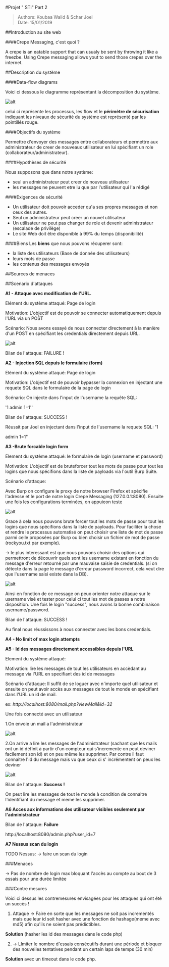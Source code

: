 #Projet " STI" Part 2

>Authors: Koubaa Walid & Schar Joel 	
>Date: 15/01/2019

##Introduction au site web

####Crepe Messaging, c'est quoi ?

A crepe is an eatable support that can usualy be sent by throwing it like a freezbe. Using Crepe messaging allows yout to send those crepes over the internet.

##Description du système

####Data-flow diagrams 

Voici ci dessous le diagramme représentant la décomposition du système.

![alt](img/diagflow.png)

celui ci représente les processus, les flow et le **périmètre de sécurisation** indiquant les niveaux de sécurité du système est représenté par les pointillés rouge.

####Objectifs du système

Permettre d'envoyer des messages entre collaborateurs et permettre aux administrateur de creer de nouveaux utilisateur en lui spécifiant un role (collaborateur/administrateur).

####Hypothèses de sécurité

Nous supposons que dans notre système:

- seul un administrateur peut creer de nouveau utilisateur
- les messages ne peuvent etre lu que par l'utilisateur qui l'a rédigé

####Exigences de sécurité

- Un utilisateur doit pouvoir acceder qu'a ses propres messages et non ceux des autres.
- Seul un administrateur peut creer un nouvel utilisateur
- Un utilisateur ne peut pas changer de role et devenir administrateur (escalade de privilège)
- Le site Web doit être disponible à 99% du temps (disponibilité)

####Biens
Les **biens** que nous pouvons récuperer sont:

- la liste des utilisateurs (Base de donnée des utilisateurs)
- leurs mots de passe
- les contenus des messages envoyés 



##Sources de menaces


##Scenario d'attaques

**A1 - Attaque avec modification de l'URL.**

Elément du système attaqué: Page de login

Motivation: L'objectif est de pouvoir se connecter automatiquement depuis l'URL via un POST

Scénario: Nous avons essayé de nous connecter directement à la manière d'un POST en spécifiant les credentials directement depuis URL.


![alt](img/1.png)

Bilan de l'attaque: FAILURE !


**A2 - Injection SQL depuis le formulaire (form)**

Elément du système attaqué: Page de login

Motivation: L'objectif est de pouvoir bypasser la connexion en injectant une requete SQL dans le formulaire de la page de login

Scénario: On injecte dans l'input de l'username la requête SQL: 

'1 admin 1=1''

Bilan de l'attaque: SUCCESS !

Réussit par Joel en injectant dans l'input de l'username la requete SQL: '1 

admin 1=1''

**A3 -Brute forcable login form**

Element du système attaqué: le formulaire de login (username et password)

Motivation: L'objectif est de bruteforcer tout les mots de passe pour tout les logins que nous spécifions dans la liste de payloads via l'outil Burp Suite.
		
Scénario d'attaque: 

 Avec Burp on configure le proxy de notre browser Firefox et spécifie l'adresse et le port de notre login Crepe Messaging (127.0.0.1:8080).
Ensuite une fois les configurations terminées, on appuieon teste  

![alt](img/2.png)

Grace à cela nous pouvons brute forcer tout les mots de passe pour tout les logins que nous spécifions dans la liste de payloads. Pour faciliter la chose et rendre le processus automatisé on peut choisir une liste de mot de passe parmi celle proposées par Burp ou bien choisir un fichier de mot de passe (rockyou.txt par exemple).

-> le plus interessant est que nous pouvons choisir des options qui permettront de découvrir quels sont les username existant en fonction du message d'erreur retourné par une mauvaise saisie de credentials.
(si on détecte dans la page le message d'erreur password incorrect, cela veut dire que l'username saisi existe dans la DB).

![alt](img/3.png)

Ainsi en fonction de ce message on peux orienter notre attaque sur le username visé et tester pour celui ci tout les mot de passes a notre disposition. Une fois le login "success", nous avons la bonne combinaison username/password.

Bilan de l'attaque: SUCCESS !

Au final nous réussissons à nous connecter avec les bons credentials.


**A4 - No limit of max login attempts**


**A5 - Id des messages directement accessibles depuis l'URL**

Element du système attaqué:

Motivation:  lire les messages de tout les utilisateurs en accèdant au message via l'URL en specifiant des id de messages


Scénario d'attaque:
Il suffit de se loguer avec n'importe quel utilisateur et ensuite on peut 
avoir accès aux messages de tout le monde en spécifiant dans l'URL un id de mail.

ex: *http://localhost:8080/mail.php?viewMail&id=32*

Une fois connecté avec un utilisateur

1.On envoie un mail a l'administrateur

![alt](img/4.png)


2.On arrive a lire les messages de l'administrateur (sachant que les mails ont un id définit à partir d'un compteur qui s'incremente on peut deviner facilement son id) et on peu même les supprimer.
Par contre il faut connaitre l'id du message mais vu que ceux ci s' incrémentent on peux les deviner 

![alt](img/5.png)

Bilan de l'attaque: **Success !**

On peut lire les messages de tout le monde à condition de connaitre l'identifiant du message et meme les supprimer.



**A6 Acces aux informations des utilisateur visibles seulement par l'administrateur**


Bilan de l'attaque: **Failure**



http://localhost:8080/admin.php?user_id=7


**A7 Nessus scan du login**

TODO Nessus: -> faire un scan du login


###Menaces
 
 -> Pas de nombre de login max bloquant l'accès au compte au bout de 3 essais pour une durée limitée
 
###Contre mesures

Voici ci dessus les contremesures envisagées pour les attaques qui ont été un succès !

1. Attaque -> Faire en sorte que les messages ne soit pas incrementés mais que leur id soit hasher avec une fonction de hashage(meme avec md5) afin qu'ils ne soient pas prédictibles.


 **Solution** (hasher les id des messages dans le code php)

2. -> LImiter le nombre d'essais consécutifs durant une période et bloquer des nouvelles tentatives pendant un certain laps de temps (30 min)

 **Solution** avec un timeout dans le code php.



